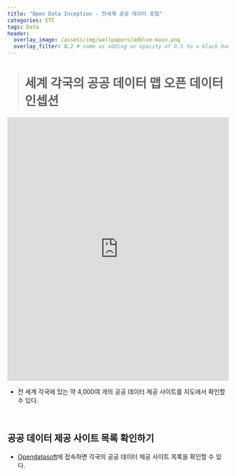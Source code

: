 ```yaml
---
title: "Open Data Inception - 전세계 공공 데이터 포털"
categories: ETC
tags: Data
header:
  overlay_image: /assets/img/wallpapers/adblue-main.png
  overlay_filter: 0.2 # same as adding an opacity of 0.5 to a black background
---
```


> # 세계 각국의 공공 데이터 맵 오픈 데이터 인셉션

<iframe class="map" src="https://opendatainception.io/" width="100%" height="600" frameborder="0" style="border:0" position="relative" overflow="hidden"></iframe>

- 전 세계 각국에 있는 약 4,000여 개의 공공 데이터 제공 사이트를 지도에서 확인할 수 있다.

<br>

## 공공 데이터 제공 사이트 목록 확인하기

- [Opendatasoft](https://data.opendatasoft.com/explore/dataset/open-data-sources%40public/table/)에 접속하면 각국의 공공 데이터 제공 사이트 목록을 확인할 수 있다.

